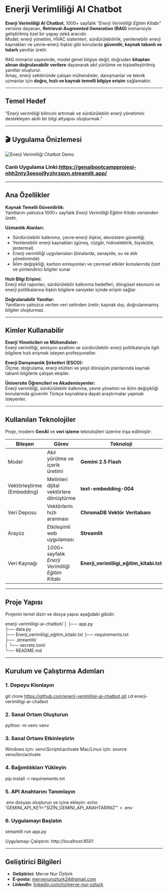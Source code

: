 # Enerji Verimliliği AI Chatbot

**Enerji Verimliliği AI Chatbot**, 1000+ sayfalık *"Enerji Verimliliği Eğitim Kitabı"* verisine dayanan, **Retrieval-Augmented Generation (RAG)** mimarisiyle geliştirilmiş özel bir yapay zekâ aracıdır.  
Model; enerji yönetimi, HVAC sistemleri, sürdürülebilirlik, yenilenebilir enerji kaynakları ve çevre–enerji ilişkisi gibi konularda **güvenilir, kaynak tabanlı ve tutarlı** yanıtlar üretir.

RAG mimarisi sayesinde, model genel bilgiye değil; doğrudan **kitaptan alınan doğrulanabilir verilere** dayanarak akıl yürütme ve kişiselleştirilmiş yanıtlar oluşturur.  
Amaç, enerji sektöründe çalışan mühendisler, danışmanlar ve teknik uzmanlar için **doğru, hızlı ve kaynak temelli bilgiye erişim** sağlamaktır.

---

## Temel Hedef

 "Enerji verimliliği bilincini artırmak ve sürdürülebilir enerji yönetimini destekleyen akıllı bir bilgi altyapısı oluşturmak."

---
## 🎬 Uygulama Önizlemesi
![Enerji Verimliliği Chatbot Demo](demo.gif)
### Canlı Uygulama Linki:https://genaibootcampprojesi-nhh2nty3oesoj9yzhrzqyn.streamlit.app/

---

## Ana Özellikler

**Kaynak Temelli Güvenilirlik:**  
Yanıtlarını yalnızca 1000+ sayfalık *Enerji Verimliliği Eğitim Kitabı* verisinden üretir.

**Uzmanlık Alanları:**  
- Sürdürülebilir kalkınma, çevre–enerji ilişkisi, ekosistem güvenliği  
- Yenilenebilir enerji kaynakları (güneş, rüzgâr, hidroelektrik, biyokütle, jeotermal)  
- Enerji verimliliği uygulamaları (binalarda, sanayide, su ve atık yönetiminde)  
- İklim değişikliği, karbon emisyonları ve çevresel etkiler konularında özet ve yönlendirici bilgiler sunar  

**Hızlı Bilgi Erişimi:**  
Enerji etüt raporları, sürdürülebilir kalkınma hedefleri, döngüsel ekonomi ve enerji politikalarına ilişkin bilgilere saniyeler içinde erişim sağlar.  

**Doğrulanabilir Yanıtlar:**  
Yanıtlarını yalnızca verilen veri setinden üretir; kaynak dışı, doğrulanmamış bilgiler oluşturmaz.  

---

## Kimler Kullanabilir

**Enerji Yöneticileri ve Mühendisler:**  
Enerji verimliliği, emisyon azaltımı ve sürdürülebilir enerji politikalarıyla ilgili bilgilere hızlı erişmek isteyen profesyoneller.  

**Enerji Danışmanlık Şirketleri (ESCO):**  
Ölçme, doğrulama, enerji etütleri ve yeşil dönüşüm planlarında kaynak tabanlı bilgilerle çalışan ekipler.  

**Üniversite Öğrencileri ve Akademisyenler:**  
Enerji verimliliği, sürdürülebilir kalkınma, çevre yönetimi ve iklim değişikliği konularında güvenilir Türkçe kaynaklara dayalı araştırmalar yapmak isteyenler.

---

## Kullanılan Teknolojiler

Proje, modern **GenAI** ve **veri işleme** teknolojileri üzerine inşa edilmiştir:

| Bileşen | Görev | Teknoloji |
|----------|--------|-----------|
| Model | Akıl yürütme ve içerik üretimi | **Gemini 2.5 Flash** |
| Vektörleştirme (Embedding) | Metinleri dijital vektörlere dönüştürme | **text-embedding-004** |
| Veri Deposu | Vektörlerin hızlı aranması | **ChromaDB Vektör Veritabanı** |
| Arayüz | Etkileşimli web uygulaması | **Streamlit** |
| Veri Kaynağı | 1000+ sayfalık *Enerji Verimliliği Eğitim Kitabı* | **Enerji_verimliligi_eğitim_kitabi.txt** |

---

## Proje Yapısı

Projenin temel dizin ve dosya yapısı aşağıdaki gibidir:


enerji-verimliligi-ai-chatbot/
│
├── app.py                         
├── data.py                        
├── Enerji_verimliligi_eğitim_kitabi.txt 
├── requirements.txt              
├── .streamlit/                   
│   └── secrets.toml              
└── README.md                      

---

## Kurulum ve Çalıştırma Adımları

### 1. Depoyu Klonlayın
git clone https://github.com/enerji-verimliligi-ai-chatbot.git
cd enerji-verimliligi-ai-chatbot

### 2. Sanal Ortam Oluşturun
python -m venv venv

### 3. Sanal Ortamı Etkinleştirin
Windows için:
venv\Scripts\activate
Mac/Linux için:
source venv/bin/activate

### 4. Bağımlılıkları Yükleyin
pip install -r requirements.txt

### 5. API Anahtarını Tanımlayın
 .env dosyası oluşturun ve içine ekleyin:
echo 'GEMINI_API_KEY="SİZİN_GEMINI_API_ANAHTARINIZ"' > .env

### 6. Uygulamayı Başlatın
streamlit run app.py

 Uygulamayı Çalıştırın:
 http://localhost:8501

---

## Geliştirici Bilgileri

- **Geliştirici:** Merve Nur Öztürk  
- **E-posta:** [mervenurozturk24@gmail.com](mailto:mervenurozturk24@gmail.com)  
- **LinkedIn:** [linkedin.com/in/merve-nur-ozturk](https://www.linkedin.com/in/merve-nur-ozturk)



